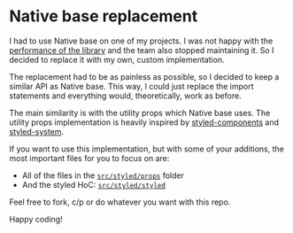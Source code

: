 # Native base replacement

I had to use Native base on one of my projects. I was not happy with the [performance of the library](https://github.com/GeekyAnts/NativeBase/issues/4302) and the team also stopped maintaining it. So I decided to replace it with my own, custom implementation.

The replacement had to be as painless as possible, so I decided to keep a similar API as Native base. This way, I could just replace the import statements and everything would, theoretically, work as before.

The main similarity is with the utility props which Native base uses. The utility props implementation is heavily inspired by [styled-components](https://styled-components.com/) and [styled-system](https://github.com/styled-system/styled-system).

If you want to use this implementation, but with some of your additions, the most important files for you to focus on are:

- All of the files in the [`src/styled/props`](https://github.com/kapobajza/native-base-replacement/blob/d0f7f09c2100d5967f7331b5f1ea06c0ff5ebc19/src/styled/props) folder
- And the styled HoC: [`src/styled/styled`](https://github.com/kapobajza/native-base-replacement/blob/d0f7f09c2100d5967f7331b5f1ea06c0ff5ebc19/src/styled/styled.ts#L11-L475)

Feel free to fork, c/p or do whatever you want with this repo.

Happy coding!
